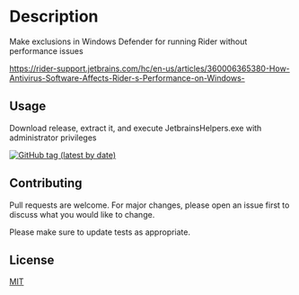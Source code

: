 # Description

Make exclusions in Windows Defender for running Rider without performance issues

https://rider-support.jetbrains.com/hc/en-us/articles/360006365380-How-Antivirus-Software-Affects-Rider-s-Performance-on-Windows-

## Usage

Download release, extract it, and execute JetbrainsHelpers.exe with administrator privileges

[![GitHub tag (latest by date)](https://img.shields.io/github/v/tag/lucasrodrigues10/JetbrainsHelpers)](https://github.com/lucasrodrigues10/JetbrainsHelpers/releases/latest/download/JetbrainsHelpers.zip)

## Contributing
Pull requests are welcome. For major changes, please open an issue first to discuss what you would like to change.

Please make sure to update tests as appropriate.

## License
[MIT](https://choosealicense.com/licenses/mit/)
